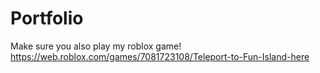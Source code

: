# Portfolio
Make sure you also play my roblox game! https://web.roblox.com/games/7081723108/Teleport-to-Fun-Island-here

